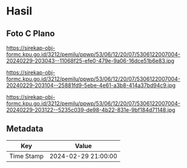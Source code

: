 # Hasil

## Foto C Plano

https://sirekap-obj-formc.kpu.go.id/3212/pemilu/ppwp/53/06/12/20/07/5306122007004-20240229-203043--11068f25-efe0-479e-9a06-16dce51b6e83.jpg

https://sirekap-obj-formc.kpu.go.id/3212/pemilu/ppwp/53/06/12/20/07/5306122007004-20240229-203104--25881fd9-5ebe-4e61-a3b8-414a37bd94c9.jpg

https://sirekap-obj-formc.kpu.go.id/3212/pemilu/ppwp/53/06/12/20/07/5306122007004-20240229-203122--5235c039-de98-4b22-831e-9bf184d71148.jpg


## Metadata

| Key        | Value               |
| ---------- | ------------------- |
| Time Stamp | 2024-02-29 21:00:00 |



